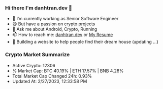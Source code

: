 ### Hi there I'm danhtran.dev 👋

- 🔭 I’m currently working as Senior Software Engineer
- 😄 But have a passion on crypto projects
- 💬 Ask me about Android, Crypto, Running 
- 📫 How to reach me: <a href="https://danhtran.dev" target="_blank">danhtran.dev</a> or <a href="Dan-Resume.pdf" target="_blank">My Resume</a>
- 🌱 Building a website to help people find their dream house (updating ...)

### Crypto Market Summarize
- Active Crypto: 12306
- % Market Cap: BTC 40.19% | ETH 17.57% | BNB 4.28%
- Total Market Cap Changed 24h: 0.93%
- Updated At: 2/27/2023, 12:33:58 PM
